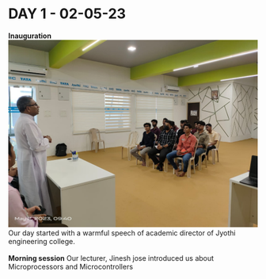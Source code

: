 # DAY 1 - 02-05-23
**Inauguration**<br>
![Inauguration Picture](img/123.jpeg)<br>
Our day started with a warmful speech of academic director of Jyothi engineering college.<br><br>
**Morning session**
Our lecturer, Jinesh jose introduced us about Microprocessors and Microcontrollers
